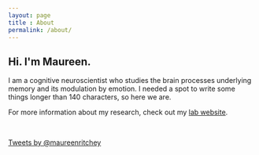 ```yaml
---
layout: page
title : About
permalink: /about/
---
```


## Hi. I'm Maureen.
I am a cognitive neuroscientist who studies the brain processes underlying memory and its modulation by emotion. I needed a spot to write some things longer than 140 characters, so here we are.

For more information about my research, check out my [lab website](http://www.thememolab.org).

<br>

<a class="twitter-timeline"  href="https://twitter.com/maureenritchey" data-widget-id="518894151421546496">Tweets by @maureenritchey</a>
            <script>!function(d,s,id){var js,fjs=d.getElementsByTagName(s)[0],p=/^http:/.test(d.location)?'http':'https';if(!d.getElementById(id)){js=d.createElement(s);js.id=id;js.src=p+"://platform.twitter.com/widgets.js";fjs.parentNode.insertBefore(js,fjs);}}(document,"script","twitter-wjs");</script>          
